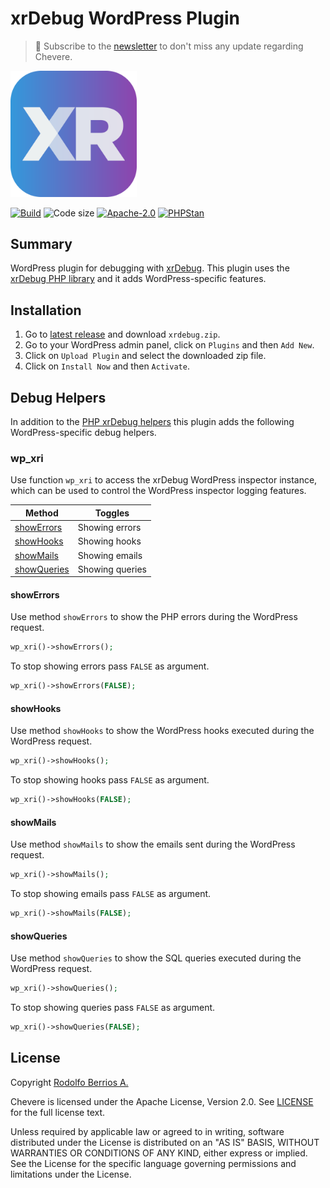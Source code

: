 # xrDebug WordPress Plugin

> 🔔 Subscribe to the [newsletter](https://chv.to/chevere-newsletter) to don't miss any update regarding Chevere.

<a href="https://xrdebug.com"><img alt="xrDebug" src="xr.svg" width="40%"></a>

[![Build](https://img.shields.io/github/actions/workflow/status/xrdebug/wordpress/deploy-for-wordpress.yml?style=flat-square)](https://github.com/xrdebug/xrdebug/actions)
![Code size](https://img.shields.io/github/languages/code-size/xrdebug/wordpress?style=flat-square)
[![Apache-2.0](https://img.shields.io/github/license/xrdebug/wordpress?style=flat-square&1720883255844)](LICENSE)
[![PHPStan](https://img.shields.io/badge/PHPStan-level%209-blueviolet?style=flat-square)](https://phpstan.org/)

## Summary

WordPress plugin for debugging with [xrDebug](https://xrdebug.com). This plugin uses the [xrDebug PHP library](https://github.com/xrdebug/php) and it adds WordPress-specific features.

## Installation

1. Go to [latest release](https://github.com/xrdebug/wordpress/releases/latest) and download `xrdebug.zip`.
2. Go to your WordPress admin panel, click on `Plugins` and then `Add New`.
3. Click on `Upload Plugin` and select the downloaded zip file.
4. Click on `Install Now` and then `Activate`.

## Debug Helpers

In addition to the [PHP xrDebug helpers](https://github.com/xrdebug/php?tab=readme-ov-file#debug-helpers) this plugin adds the following WordPress-specific debug helpers.

### wp_xri

Use function `wp_xri` to access the xrDebug WordPress inspector instance, which can be used to control the WordPress inspector logging features.

| Method                      | Toggles         |
| --------------------------- | --------------- |
| [showErrors](#showerrors)   | Showing errors  |
| [showHooks](#showhooks)     | Showing hooks   |
| [showMails](#showmails)     | Showing emails  |
| [showQueries](#showqueries) | Showing queries |

#### showErrors

Use method `showErrors` to show the PHP errors during the WordPress request.

```php
wp_xri()->showErrors();
```

To stop showing errors pass `FALSE` as argument.

```php
wp_xri()->showErrors(FALSE);
```

#### showHooks

Use method `showHooks` to show the WordPress hooks executed during the WordPress request.

```php
wp_xri()->showHooks();
```

To stop showing hooks pass `FALSE` as argument.

```php
wp_xri()->showHooks(FALSE);
```

#### showMails

Use method `showMails` to show the emails sent during the WordPress request.

```php
wp_xri()->showMails();
```

To stop showing emails pass `FALSE` as argument.

```php
wp_xri()->showMails(FALSE);
```

#### showQueries

Use method `showQueries` to show the SQL queries executed during the WordPress request.

```php
wp_xri()->showQueries();
```

To stop showing queries pass `FALSE` as argument.

```php
wp_xri()->showQueries(FALSE);
```

## License

Copyright [Rodolfo Berrios A.](https://rodolfoberrios.com/)

Chevere is licensed under the Apache License, Version 2.0. See [LICENSE](LICENSE) for the full license text.

Unless required by applicable law or agreed to in writing, software distributed under the License is distributed on an "AS IS" BASIS, WITHOUT WARRANTIES OR CONDITIONS OF ANY KIND, either express or implied. See the License for the specific language governing permissions and limitations under the License.
